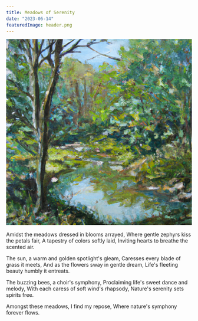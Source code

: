 ```yaml
---
title: Meadows of Serenity
date: "2023-06-14"
featuredImage: header.png
---
```



![Nature Image](header.png)

Amidst the meadows dressed in blooms arrayed,
Where gentle zephyrs kiss the petals fair,
A tapestry of colors softly laid,
Inviting hearts to breathe the scented air.

The sun, a warm and golden spotlight's gleam,
Caresses every blade of grass it meets,
And as the flowers sway in gentle dream,
Life's fleeting beauty humbly it entreats.

The buzzing bees, a choir's symphony,
Proclaiming life's sweet dance and melody,
With each caress of soft wind's rhapsody,
Nature's serenity sets spirits free.

Amongst these meadows, I find my repose,
Where nature's symphony forever flows.

